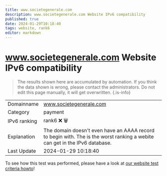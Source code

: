 ```yaml
---
title: www.societegenerale.com
description: www.societegenerale.com Website IPv6 compatibility
published: true
date: 2024-01-29T10:18:40
tags: website, rank6
editor: markdown
---
```


# www.societegenerale.com Website IPv6 compatibility

> The results shown here are accumulated by automation. If you think the data shown is wrong, please contact the administrators. 
> Do not edit this page manually, it will get overwritten.
{.is-info}


|   |   |
| - | - |
| Domainname | www.societegenerale.com
| Category | payment |
| IPv6 ranking | rank6 :x: :wastebasket: |
| Explanation | The domain doesn't even have an AAAA record to begin with. The is the worst ranking a webite can get in the IPv6 database. |
| Last Update | 2024-01-29 10:18:40 |

To see how this test was performed, please have a look at [our website test criteria howto](/howto/testcriteria/website)!


